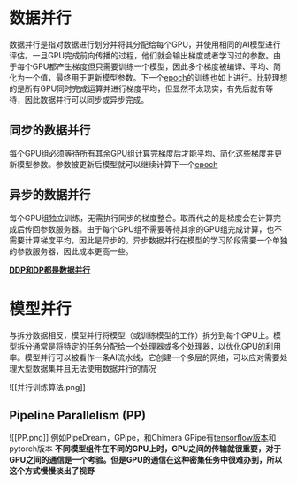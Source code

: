 # 数据并行
数据并行是指对数据进行划分并将其分配给每个GPU，并使用相同的AI模型进行评估。一旦GPU完成前向传播的过程，他们就会输出梯度或者学习过的参数。由于每个GPU都产生梯度但只需要训练一个模型，因此多个梯度被编译、平均、简化为一个值，最终用于更新模型参数。下一个[epoch](神经网络中的Epoch、Iteration、Batchsize)的训练也如上进行。比较理想的是所有GPU同时完成运算并进行梯度平均，但显然不太现实，有先后就有等待，因此数据并行可以同步或异步完成。
## 同步的数据并行
每个GPU组必须等待所有其余GPU组计算完梯度后才能平均、简化这些梯度并更新模型参数。参数被更新后模型就可以继续计算下一个[epoch](神经网络中的Epoch、Iteration、Batchsize)
## 异步的数据并行
每个GPU组独立训练，无需执行同步的梯度整合。取而代之的是梯度会在计算完成后传回参数服务器。由于每个GPU组不需要等待其余的GPU组完成计算，也不需要计算梯度平均，因此是异步的。异步数据并行在模型的学习阶段需要一个单独的参数服务器，因此成本更高一些。

**[DDP和DP都是数据并行](DDP(显卡交火).md)**
#  **模型并行**
与拆分数据相反，模型并行将模型（或训练模型的工作）拆分到每个GPU上。模型拆分通常是将特定的任务分配给一个处理器或多个处理器，以优化GPU的利用率。模型并行可以被看作一条AI流水线，它创建一个多层的网络，可以应对需要处理大型数据集并且无法使用数据并行的情况

![[并行训练算法.png]]
## Pipeline Parallelism (PP)
![[PP.png]]
例如PipeDream，GPipe，和Chimera
GPipe有[tensorflow版本](GPipe(tensorflow版本).md)和pytorch版本
**不同模型组件在不同的GPU上时，GPU之间的传输就很重要，对于GPU之间的通信是一个考验。但是GPU的通信在这种密集任务中很难办到，所以这个方式慢慢淡出了视野**
